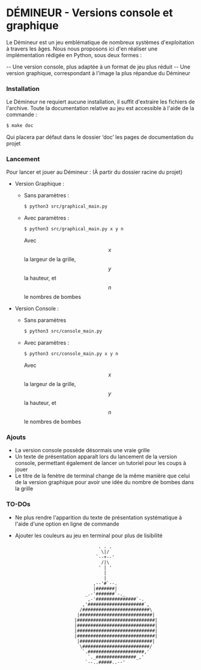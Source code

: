 # DÉMINEUR - Versions console et graphique


Le Démineur est un jeu emblématique de nombreux systèmes d'exploitation à travers les âges. Nous nous proposons ici d'en réaliser une implémentation rédigée en Python, sous deux formes :

-- Une version console, plus adaptée à un format de jeu plus réduit
-- Une version graphique, correspondant à l'image la plus répandue du Démineur

### Installation

Le Démineur ne requiert aucune installation, il suffit d'extraire les fichiers de l'archive. Toute la documentation relative au jeu est accessible à l'aide de la commande :
```sh
$ make doc
```

Qui placera par défaut dans le dossier ‘doc’ les pages de documentation du projet

### Lancement

Pour lancer et jouer au Démineur : 
(À partir du dossier racine du projet)

- Version Graphique :
    - Sans paramètres :
        ```sh
        $ python3 src/graphical_main.py
        ```
    
    - Avec paramètres :
        ```sh
        $ python3 src/graphical_main.py x y n
        ```
    
        Avec $$x$$ la largeur de la grille, $$y$$ la hauteur, et $$n$$ le nombres de bombes
    

- Version Console :

    - Sans paramètres
        ```sh
        $ python3 src/console_main.py
        ```
    
    - Avec paramètres :
        ```sh
        $ python3 src/console_main.py x y n
        ```
    
        Avec $$x$$ la largeur de la grille, $$y$$ la hauteur, et $$n$$ le nombres de bombes
        
### Ajouts

- La version console possède désormais une vraie grille
- Un texte de présentation apparaît lors du lancement de la version console, permettant également de lancer un tutoriel pour les coups à jouer
- Le titre de la fenètre de terminal change de la même manière que celui de la version graphique pour avoir une idée du nombre de bombes dans la grille

### TO-DOs

- Ne plus rendre l'apparition du texte de présentation systématique à l'aide d'une option en ligne de commande
- Ajouter les couleurs au jeu en terminal pour plus de lisibilité


								     . . .
								      \|/
								    `--+--'
								      /|\
								     ' | '
								       |
								       |
								   ,--'#`--. 
								   |#######|
								_.-'#######`-._                    
							     ,-'###############`-.
							   ,'#####################`,
							  /#########################\
							 |###########################|
							|#############################|
							|#############################|
							|#############################|
							|#############################|
							 |###########################|
							  \#########################/
							   `.#####################,'
							     `._###############_,'
								`--..#####..--'



